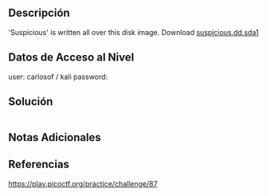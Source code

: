 ## Descripción 
'Suspicious' is written all over this disk image. Download [suspicious.dd.sda1](https://jupiter.challenges.picoctf.org/static/ea43e57bc5d33b303d5034db822c4dc7/suspicious.dd.sda1)

## Datos de Acceso al Nivel
user: carlosof / kali
password:

## Solución
```bash

```


## Notas Adicionales


## Referencias 
https://play.picoctf.org/practice/challenge/87
